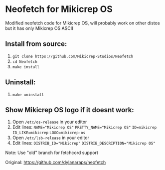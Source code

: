 # Neofetch for Mikicrep OS
Modified neofetch code for Mikicrep OS, will probably work on other distos but it has only Mikicrep OS ASCII

## Install from source:
1. `git clone https://github.com/Mikicrep-Studios/Neofetch`
2. `cd Neofetch`
3. `make install`

## Uninstall:
1. `make uninstall`

## Show Mikicrep OS logo if it doesnt work:
1. Open `/etc/os-release` in your editor
2. Edit lines:
`NAME="Mikicrep OS"`
`PRETTY_NAME="Mikicrep OS"`
`ID=mikicrep`
`ID_LIKE=mikicrep`
`LOGO=mikicrep-os`
3. Open `/etc/lsb-release` in your editor
4. Edit lines:
`DISTRIB_ID="Mikicrep"`
`DISTRIB_DESCRIPTION="Mikicrep OS"`

Note: Use "old" branch for fetchcord support

Original: https://github.com/dylanaraps/neofetch

